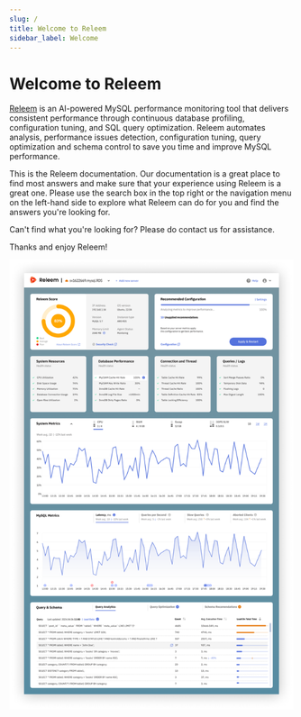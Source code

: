 ```yaml
---
slug: /
title: Welcome to Releem
sidebar_label: Welcome
---
```


# Welcome to Releem

[Releem](https://releem.com) is an AI-powered MySQL performance monitoring tool that delivers consistent performance through continuous database profiling, configuration tuning, and SQL query optimization. Releem automates analysis, performance issues detection, configuration tuning, query optimization and schema control to save you time and improve MySQL performance. 

This is the Releem documentation. Our documentation is a great place to find most answers and make sure that your experience using Releem is a great one. Please use the search box in the top right or the navigation menu on the left-hand side to explore what Releem can do for you and find the answers you're looking for.

Can't find what you're looking for? Please do contact us for assistance.

Thanks and enjoy Releem!

![Releem Dashboard](../assets/images/releem_dashboard.png)

